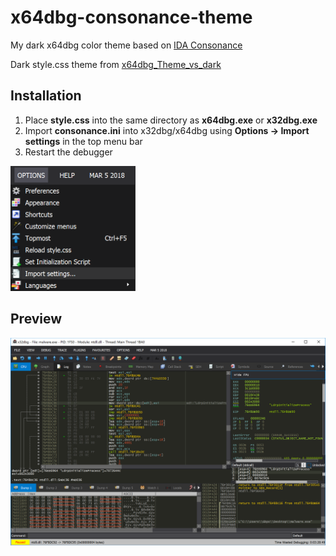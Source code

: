 # x64dbg-consonance-theme
My dark x64dbg color theme based on [IDA Consonance](https://github.com/eugeii/ida-consonance)

Dark style.css theme from [x64dbg_Theme_vs_dark](https://github.com/Voraka/x64dbg_Theme_vs_dark)

## Installation
1) Place **style.css** into the same directory as **x64dbg.exe** or **x32dbg.exe**
2) Import **consonance.ini** into x32dbg/x64dbg using **Options -> Import settings** in the top menu bar
3) Restart the debugger
<img src="https://github.com/Gbps/x64dbg-consonance-theme/raw/master/options-install.png" width="200" height="200" />

## Preview
![Theme Preview](theme.png)
